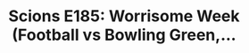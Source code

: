 ---
layout: post
title: "Scions E185: Worrisome Week (Football vs Bowling Green,..."
description: "Football dug itself a massive hole, and volleyball is..."
permalink: https://www.fromtherumbleseat.com/2023/10/2/23899184/scions-e185-worrisome-week-football-vs-bowling-green-volleyball-vs-vt-wake-georgia-tech-acc-cfb
---